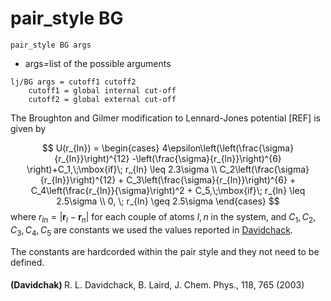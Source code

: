 # pair_style BG

```
pair_style BG args
```

- args=list of the possible arguments

```
lj/BG args = cutoff1 cutoff2 
    cutoff1 = global internal cut-off
    cutoff2 = global external cut-off
```


The Broughton and Gilmer modification to Lennard-Jones potential [REF] is given by

$$
	U(r_{ln}) =
		\begin{cases}
			4\epsilon\left(\left(\frac{\sigma}{r_{ln}}\right)^{12} -\left(\frac{\sigma}{r_{ln}}\right)^{6}  \right)+C_1,\;\mbox{if}\; r_{ln} \leq 2.3\sigma \\
							C_2\left(\frac{\sigma}{r_{ln}}\right)^{12} + C_3\left(\frac{\sigma}{r_{ln}}\right)^{6} + C_4\left(\frac{r_{ln}}{\sigma}\right)^2 + C_5,\;\mbox{if}\; r_{ln} \leq 2.5\sigma \\
				0, 		\; r_{ln} \geq 2.5\sigma		
		\end{cases}
$$
where $r_{ln}=|\mathbf{r}_l-\mathbf{r}_n|$ for each couple of atoms $l,n$ in the system, and $C_1, C_2, C_3, C_4, C_5$ are constants we used the values reported in [Davidchack](####Davidchack).


The constants are hardcorded within the pair style and they not need to be defined.


#### (Davidchak) <span style="font-weight:normal"> R. L. Davidchack, B. Laird, J. Chem. Phys., 118, 765 (2003)</span>
